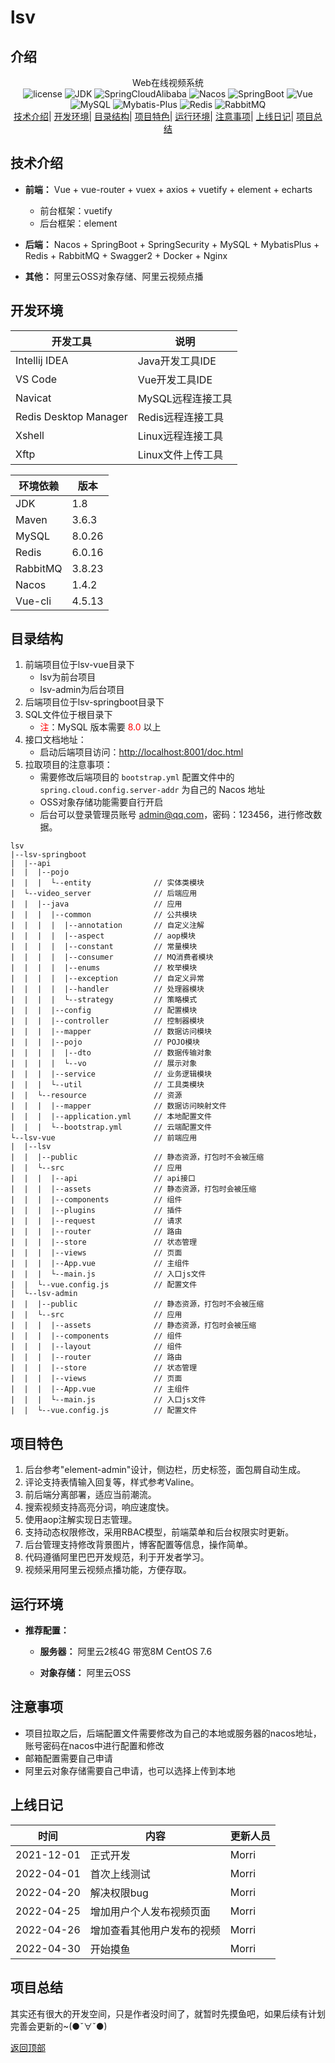 # lsv

## 介绍
<div align="center">Web在线视频系统</div>

<div align="center">
    <a href="https://gitee.com/lhMorri/personal-blog" style="text-decoration: none;" onMouseOver="text-decoration: none;">
         <img src="https://img.shields.io/badge/license-Apache--2.0-informational" alt="license" />
         <img src="https://img.shields.io/badge/JDK-1.8%2B-brightgreen" alt="JDK" />
        <img src="https://img.shields.io/badge/SpringCloudAlibaba-2.2.1.RELEASE-brightgreen" alt="SpringCloudAlibaba" />
        <img src="https://img.shields.io/badge/Nacos-1.4.2-brightgreen" alt="Nacos" />
         <img src="https://img.shields.io/badge/SpringBoot-2.2.6.RELEASE-brightgreen" alt="SpringBoot" />
         <img src="https://img.shields.io/badge/Vue-2.6.11-brightgreen" alt="Vue" />
         <img src="https://img.shields.io/badge/MySQL-8.0.26-brightgreen" alt="MySQL" />
         <img src="https://img.shields.io/badge/Mybatis--Plus-3.4.1-brightgreen" alt="Mybatis-Plus" />
         <img src="https://img.shields.io/badge/Redis-6.0.16-brightgreen" alt="Redis" />
         <img src="https://img.shields.io/badge/RabbitMQ-3.8.23-brightgreen" alt="RabbitMQ" />
    </a>
</div>
<div align="center">
    <a href="#技术介绍">技术介绍</a>|
    <a href="#开发环境">开发环境</a>|
    <a href="#目录结构">目录结构</a>|
    <a href="#项目特色">项目特色</a>|
    <a href="#运行环境">运行环境</a>|
    <a href="#注意事项">注意事项</a>|
    <a href="#上线日记">上线日记</a>|
    <a href="#项目总结">项目总结</a>
</div>

## 技术介绍

- **前端：** Vue + vue-router + vuex + axios + vuetify + element + echarts
  - 前台框架：vuetify
  - 后台框架：element

- **后端：** Nacos + SpringBoot + SpringSecurity + MySQL + MybatisPlus + Redis + RabbitMQ + Swagger2 + Docker + Nginx
- **其他：** 阿里云OSS对象存储、阿里云视频点播 

## 开发环境

| 开发工具              | 说明              |
| --------------------- | ----------------- |
| Intellij IDEA         | Java开发工具IDE   |
| VS Code               | Vue开发工具IDE    |
| Navicat               | MySQL远程连接工具 |
| Redis Desktop Manager | Redis远程连接工具 |
| Xshell                | Linux远程连接工具 |
| Xftp                  | Linux文件上传工具 |

| 环境依赖 | 版本   |
| -------- | ------ |
| JDK      | 1.8    |
| Maven    | 3.6.3  |
| MySQL    | 8.0.26 |
| Redis    | 6.0.16 |
| RabbitMQ | 3.8.23 |
| Nacos    | 1.4.2  |
| Vue-cli  | 4.5.13 |

## 目录结构

1.  前端项目位于lsv-vue目录下
    - lsv为前台项目
    - lsv-admin为后台项目
2.  后端项目位于lsv-springboot目录下
3.  SQL文件位于根目录下
    - <span style='color: red'>注</span>：MySQL 版本需要 <span style='color: red'>8.0</span> 以上
4.  接口文档地址：
    - 启动后端项目访问：[http://localhost:8001/doc.html](http://localhost:8001/doc.html)
5.  拉取项目的注意事项：
    - 需要修改后端项目的 `bootstrap.yml` 配置文件中的 `spring.cloud.config.server-addr` 为自己的 Nacos 地址
    - OSS对象存储功能需要自行开启
    - 后台可以登录管理员账号 admin@qq.com，密码：123456，进行修改数据。

```
lsv
|--lsv-springboot
|  |--api
|  |  |--pojo
|  |  |  └--entity				// 实体类模块
|  └--video_server				// 后端应用
|  |  |--java					// 应用
|  |  |  |--common				// 公共模块
|  |  |  |  |--annotation		// 自定义注解
|  |  |  |  |--aspect			// aop模块
|  |  |  |  |--constant			// 常量模块
|  |  |  |  |--consumer			// MQ消费者模块
|  |  |  |  |--enums			// 枚举模块
|  |  |  |  |--exception		// 自定义异常
|  |  |  |  |--handler			// 处理器模块
|  |  |  |  └--strategy			// 策略模式
|  |  |  |--config				// 配置模块
|  |  |  |--controller			// 控制器模块
|  |  |  |--mapper				// 数据访问模块
|  |  |  |--pojo				// POJO模块
|  |  |  |  |--dto				// 数据传输对象
|  |  |  |  └--vo				// 展示对象
|  |  |  |--service				// 业务逻辑模块
|  |  |  └--util				// 工具类模块
|  |  └--resource				// 资源
|  |  |  |--mapper				// 数据访问映射文件
|  |  |  |--application.yml		// 本地配置文件
|  |  |  └--bootstrap.yml		// 云端配置文件
└--lsv-vue						// 前端应用
|  |--lsv
|  |  |--public					// 静态资源，打包时不会被压缩
|  |  └--src					// 应用
|  |  |  |--api					// api接口
|  |  |  |--assets				// 静态资源，打包时会被压缩
|  |  |  |--components			// 组件
|  |  |  |--plugins				// 插件
|  |  |  |--request				// 请求
|  |  |  |--router				// 路由
|  |  |  |--store				// 状态管理
|  |  |  |--views				// 页面
|  |  |  |--App.vue				// 主组件
|  |  |  └--main.js				// 入口js文件
|  |  └--vue.config.js			// 配置文件
|  └--lsv-admin
|  |  |--public					// 静态资源，打包时不会被压缩
|  |  └--src					// 应用
|  |  |  |--assets				// 静态资源，打包时会被压缩
|  |  |  |--components			// 组件
|  |  |  |--layout				// 组件
|  |  |  |--router				// 路由
|  |  |  |--store				// 状态管理
|  |  |  |--views				// 页面
|  |  |  |--App.vue				// 主组件
|  |  |  └--main.js				// 入口js文件
|  |  └--vue.config.js			// 配置文件
```

## 项目特色

1.  后台参考"element-admin"设计，侧边栏，历史标签，面包屑自动生成。
2.  评论支持表情输入回复等，样式参考Valine。
3.  前后端分离部署，适应当前潮流。
4.  搜索视频支持高亮分词，响应速度快。
5.  使用aop注解实现日志管理。
6.  支持动态权限修改，采用RBAC模型，前端菜单和后台权限实时更新。
7.  后台管理支持修改背景图片，博客配置等信息，操作简单。
8.  代码遵循阿里巴巴开发规范，利于开发者学习。
9.  视频采用阿里云视频点播功能，方便存取。

## 运行环境

- **推荐配置：**
  - **服务器：** 阿里云2核4G 带宽8M CentOS 7.6

  - **对象存储：** 阿里云OSS

## 注意事项

- 项目拉取之后，后端配置文件需要修改为自己的本地或服务器的nacos地址，账号密码在nacos中进行配置和修改
- 邮箱配置需要自己申请
- 阿里云对象存储需要自己申请，也可以选择上传到本地

## 上线日记

| 时间       | 内容                       | 更新人员 |
| ---------- | -------------------------- | -------- |
| 2021-12-01 | 正式开发                   | Morri    |
| 2022-04-01 | 首次上线测试               | Morri    |
| 2022-04-20 | 解决权限bug                | Morri    |
| 2022-04-25 | 增加用户个人发布视频页面   | Morri    |
| 2022-04-26 | 增加查看其他用户发布的视频 | Morri    |
| 2022-04-30 | 开始摸鱼                   | Morri    |

## 项目总结

其实还有很大的开发空间，只是作者没时间了，就暂时先摸鱼吧，如果后续有计划完善会更新的~(●ˇ∀ˇ●)

[返回顶部](#lsv)
